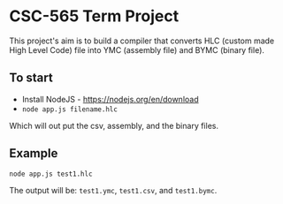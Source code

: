 # CSC-565 Term Project

This project's aim is to build a compiler that converts HLC (custom made High Level Code) file into YMC (assembly file) and BYMC (binary file).

## To start

- Install NodeJS - https://nodejs.org/en/download
- `node app.js filename.hlc`

Which will out put the csv, assembly, and the binary files.

## Example

```
node app.js test1.hlc
```

The output will be: `test1.ymc`, `test1.csv`, and `test1.bymc`.
